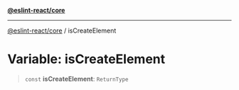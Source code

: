 [**@eslint-react/core**](../README.md)

***

[@eslint-react/core](../README.md) / isCreateElement

# Variable: isCreateElement

> `const` **isCreateElement**: `ReturnType`
